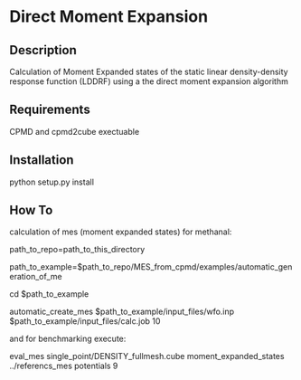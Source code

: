 Direct Moment Expansion
================


Description
----------------
Calculation of Moment Expanded states of the static linear density-density response function (LDDRF)  using a the direct moment expansion algorithm 

Requirements
----------------
CPMD and cpmd2cube exectuable

Installation
----------------

python setup.py install

How To
----------------
 
calculation of mes (moment expanded states) for methanal:

path\_to\_repo=path\_to\_this\_directory

path\_to\_example=$path\_to\_repo/MES\_from\_cpmd/examples/automatic\_generation\_of\_me

cd $path\_to\_example 

automatic\_create\_mes $path\_to\_example/input\_files/wfo.inp  $path\_to\_example/input\_files/calc.job 10

and for benchmarking execute:

eval\_mes single\_point/DENSITY\_fullmesh.cube  moment\_expanded\_states ../referencs\_mes potentials 9
